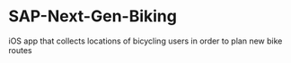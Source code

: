 # SAP-Next-Gen-Biking
iOS app that collects locations of bicycling users in order to plan new bike routes
